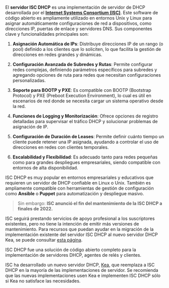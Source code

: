 El **servidor ISC DHCP** es una implementación de servidor de DHCP desarrollada por el [**Internet Systems Consortium (ISC)**](https://www.isc.org). Este software de código abierto es ampliamente utilizado en entornos Unix y Linux para asignar automáticamente configuraciones de red a dispositivos, como direcciones IP, puertas de enlace y servidores DNS. Sus componentes clave y funcionalidades principales son:

1. **Asignación Automática de IPs**: Distribuye direcciones IP de un rango (o pool) definido a los clientes que lo soliciten, lo que facilita la gestión de direcciones en redes grandes y dinámicas.
    
2. **Configuración Avanzada de Subredes y Rutas**: Permite configurar redes complejas, definiendo parámetros específicos para subredes y agregando opciones de ruta para redes que necesitan configuraciones personalizadas.
    
3. **Soporte para BOOTP y PXE**: Es compatible con BOOTP (Bootstrap Protocol) y PXE (Preboot Execution Environment), lo cual es útil en escenarios de red donde se necesita cargar un sistema operativo desde la red.
    
4. **Funciones de Logging y Monitorización**: Ofrece opciones de registro detalladas para supervisar el tráfico DHCP y solucionar problemas de asignación de IP.
    
5. **Configuración de Duración de Leases**: Permite definir cuánto tiempo un cliente puede retener una IP asignada, ayudando a controlar el uso de direcciones en redes con clientes temporales.
    
6. **Escalabilidad y Flexibilidad**: Es adecuado tanto para redes pequeñas como para grandes despliegues empresariales, siendo compatible con entornos de alta disponibilidad.
    

ISC DHCP es muy popular en entornos empresariales y educativos que requieren un servidor de DHCP confiable en Linux o Unix. También es ampliamente compatible con herramientas de gestión de configuración como **Ansible** o **Puppet** para automatización y despliegue masivo.

> Sin embargo: **ISC anunció el fin del mantenimiento de la ISC DHCP a finales de 2022.**

ISC seguirá prestando servicios de apoyo profesional a los suscriptores existentes, pero no tiene la intención de emitir más versiones de mantenimiento. Para recursos que puedan ayudar en la migración de la implementación existente del servidor ISC DHCP al nuevo servidor DHCP Kea, se puede consultar [esta página](https://www.isc.org/dhcp_migration/).

ISC DHCP fue una solución de código abierto completo para la implementación de servidores DHCP, agentes de relés y clientes.

ISC ha desarrollado un nuevo servidor DHCP, [Kea](https://www.isc.org/kea), que  reemplaza a ISC DHCP en la mayoría de las implementaciones de servidor. Se recomienda que las nuevas implementaciones usen Kea e implementen ISC DHCP sólo si Kea no satisface las necesidades.